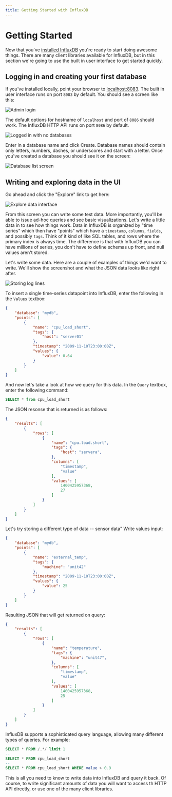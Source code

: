 ```yaml
---
title: Getting Started with InfluxDB
---
```


# Getting Started

Now that you've [installed InfluxDB](installation.html) you're ready to start doing awesome things. There are many client libraries available for InfluxDB, but in this section we're going to use the built in user interface to get started quickly.

## Logging in and creating your first database
If you've installed locally, point your browser to <a href="http://localhost:8083" target="_blank">localhost:8083</a>. The built in user interface runs on port `8083` by default. You should see a screen like this:

![Admin login](/images/docs/admin_login.jpg)

The default options for hostname of `localhost` and port of `8086` should work. The InfluxDB HTTP API runs on port `8086` by default. 

![Logged in with no databases](/images/docs/logged_in_no_databases.jpg)

Enter in a database name and click Create. Database names should contain only letters, numbers, dashes, or underscores and start with a letter. Once you've created a database you should see it on the screen:

![Database list screen](/images/docs/database_created.jpg)

## Writing and exploring data in the UI
Go ahead and click the "Explore" link to get here:

![Explore data interface](/images/docs/explore_screen.jpg)

From this screen you can write some test data. More importantly, you'll be able to issue ad-hoc queries and see basic visualizations. Let's write a little data in to see how things work. Data in InfluxDB is organized by "time series" which then have "points" which have a `timestamp`, `columns`, `fields`, and possibly `tags`. Think of it kind of like SQL tables, and rows where the primary index is always time. The difference is that with InfluxDB you can have millions of series, you don't have to define schemas up front, and null values aren't stored.

Let's write some data. Here are a couple of examples of things we'd want to write. We'll show the screenshot and what the JSON data looks like right after.

![Storing log lines](/images/docs/log_lines.jpg)

To insert a single time-series datapoint into InfluxDB, enter the following in the `Values` textbox:

```json
{
    "database": "mydb",
    "points": [
        {
            "name": "cpu_load_short",
            "tags": {
                "host": "server01"
            },
            "timestamp": "2009-11-10T23:00:00Z",
            "values": {
                "value": 0.64
            }
        }
    ]
}
```

And now let's take a look at how we query for this data. In the `Query` textbox, enter the following command:

```sql
SELECT * from cpu_load_short
```

The JSON resonse that is returned is as follows:

```json
{
    "results": [
        {
            "rows": [
                {
                    "name": "cpu.load.short",
                    "tags": {
                        "host": "servera",
                    },
                    "columns": [
                        "timestamp",
                        "value"
                    ],
                    "values": [
                        1400425957368,
                        27
                    ]
                }
            ]
        }
    ]
}
```

Let's try storing a different type of data -- sensor data" 
Write values input:

```json
{
    "database": "mydb",
    "points": [
        {
            "name": "external_temp",
            "tags": {
                "machine": "unit42"
            },
            "timestamp": "2009-11-10T23:00:00Z",
            "values": {
                "value": 25
            }
        }
    ]
}
```

Resulting JSON that will get returned on query:

```json
{
    "results": [
        {
            "rows": [
                {
                    "name": "temperature",
                    "tags": {
                        "machine": "unit47",
                    },
                    "columns": [
                        "timestamp",
                        "value"
                    ],
                    "values": [
                        1400425957368,
                        25
                    ]
                }
            ]
        }
    ]
}
```

InfluxDB supports a sophisticated query language, allowing many different types of queries. For example:

```sql
SELECT * FROM /.*/ limit 1
--
SELECT * FROM cpu_load_short
--
SELECT * FROM cpu_load_short WHERE value > 0.9
```

This is all you need to know to write data into InfluxDB and query it back. Of course, to write significant amounts of data you will want to access th HTTP API directly, or use one of the many client libraries.